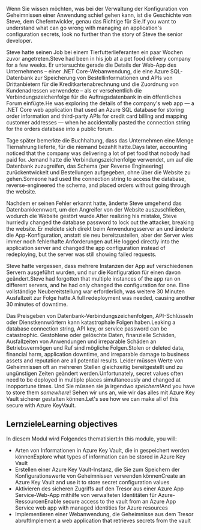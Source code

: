 <span data-ttu-id="ce6ac-101">Wenn Sie wissen möchten, was bei der Verwaltung der Konfiguration von Geheimnissen einer Anwendung schief gehen kann, ist die Geschichte von Steve, dem Chefentwickler, genau das Richtige für Sie.</span><span class="sxs-lookup"><span data-stu-id="ce6ac-101">If you want to understand what can go wrong with managing an application's configuration secrets, look no further than the story of Steve the senior developer.</span></span>

<span data-ttu-id="ce6ac-102">Steve hatte seinen Job bei einem Tierfutterlieferanten ein paar Wochen zuvor angetreten.</span><span class="sxs-lookup"><span data-stu-id="ce6ac-102">Steve had been in his job at a pet food delivery company for a few weeks.</span></span> <span data-ttu-id="ce6ac-103">Er untersuchte gerade die Details der Web-App des Unternehmens – einer .NET Core-Webanwendung, die eine Azure SQL-Datenbank zur Speicherung von Bestellinformationen und APIs von Drittanbietern für die Kreditkartenabrechnung und die Zuordnung von Kundenadressen verwendete – als er versehentlich die Verbindungszeichenfolge für die Auftragsdatenbank in ein öffentliches Forum einfügte.</span><span class="sxs-lookup"><span data-stu-id="ce6ac-103">He was exploring the details of the company's web app &mdash; a .NET Core web application that used an Azure SQL database for storing order information and third-party APIs for credit card billing and mapping customer addresses &mdash; when he accidentally pasted the connection string for the orders database into a public forum.</span></span>

<span data-ttu-id="ce6ac-104">Tage später bemerkte die Buchhaltung, dass das Unternehmen eine Menge Tiernahrung lieferte, für die niemand bezahlt hatte.</span><span class="sxs-lookup"><span data-stu-id="ce6ac-104">Days later, accounting noticed that the company was delivering a lot of pet food that nobody had paid for.</span></span> <span data-ttu-id="ce6ac-105">Jemand hatte die Verbindungszeichenfolge verwendet, um auf die Datenbank zuzugreifen, das Schema (per Reverse Engineering) zurückentwickelt und Bestellungen aufgegeben, ohne über die Website zu gehen.</span><span class="sxs-lookup"><span data-stu-id="ce6ac-105">Someone had used the connection string to access the database, reverse-engineered the schema, and placed orders without going through the website.</span></span>

<span data-ttu-id="ce6ac-106">Nachdem er seinen Fehler erkannt hatte, änderte Steve umgehend das Datenbankkennwort, um den Angreifer von der Website auszuschließen, wodurch die Website gestört wurde.</span><span class="sxs-lookup"><span data-stu-id="ce6ac-106">After realizing his mistake, Steve hurriedly changed the database password to lock out the attacker, breaking the website.</span></span> <span data-ttu-id="ce6ac-107">Er meldete sich direkt beim Anwendungsserver an und änderte die App-Konfiguration, anstatt sie neu bereitzustellen, aber der Server wies immer noch fehlerhafte Anforderungen auf.</span><span class="sxs-lookup"><span data-stu-id="ce6ac-107">He logged directly into the application server and changed the app configuration instead of redeploying, but the server was still showing failed requests.</span></span>

<span data-ttu-id="ce6ac-108">Steve hatte vergessen, dass mehrere Instanzen der App auf verschiedenen Servern ausgeführt wurden, und nur die Konfiguration für einen davon geändert.</span><span class="sxs-lookup"><span data-stu-id="ce6ac-108">Steve had forgotten that multiple instances of the app ran on different servers, and he had only changed the configuration for one.</span></span> <span data-ttu-id="ce6ac-109">Eine vollständige Neubereitstellung war erforderlich, was weitere 30 Minuten Ausfallzeit zur Folge hatte.</span><span class="sxs-lookup"><span data-stu-id="ce6ac-109">A full redeployment was needed, causing another 30 minutes of downtime.</span></span>

<span data-ttu-id="ce6ac-110">Das Preisgeben von Datenbank-Verbindungszeichenfolgen, API-Schlüsseln oder Dienstkennwörtern kann katastrophale Folgen haben.</span><span class="sxs-lookup"><span data-stu-id="ce6ac-110">Leaking a database connection string, API key, or service password can be catastrophic.</span></span> <span data-ttu-id="ce6ac-111">Gestohlene oder gelöschte Daten, finanzielle Schäden, Ausfallzeiten von Anwendungen und irreparable Schäden an Betriebsvermögen und Ruf sind mögliche Folgen.</span><span class="sxs-lookup"><span data-stu-id="ce6ac-111">Stolen or deleted data, financial harm, application downtime, and irreparable damage to business assets and reputation are all potential results.</span></span> <span data-ttu-id="ce6ac-112">Leider müssen Werte von Geheimnissen oft an mehreren Stellen gleichzeitig bereitgestellt und zu ungünstigen Zeiten geändert werden.</span><span class="sxs-lookup"><span data-stu-id="ce6ac-112">Unfortunately, secret values often need to be deployed in multiple places simultaneously and changed at inopportune times.</span></span> <span data-ttu-id="ce6ac-113">Und Sie müssen sie ja irgendwo *speichern*!</span><span class="sxs-lookup"><span data-stu-id="ce6ac-113">And you have to store them *somewhere*!</span></span> <span data-ttu-id="ce6ac-114">Sehen wir uns an, wie wir das alles mit Azure Key Vault sicherer gestalten können.</span><span class="sxs-lookup"><span data-stu-id="ce6ac-114">Let's see how we can make all of this secure with Azure KeyVault.</span></span>

## <a name="learning-objectives"></a><span data-ttu-id="ce6ac-115">Lernziele</span><span class="sxs-lookup"><span data-stu-id="ce6ac-115">Learning objectives</span></span>

<span data-ttu-id="ce6ac-116">In diesem Modul wird Folgendes thematisiert:</span><span class="sxs-lookup"><span data-stu-id="ce6ac-116">In this module, you will:</span></span>

- <span data-ttu-id="ce6ac-117">Arten von Informationen in Azure Key Vault, die in gespeichert werden können</span><span class="sxs-lookup"><span data-stu-id="ce6ac-117">Explore what types of information can be stored in Azure Key Vault</span></span>
- <span data-ttu-id="ce6ac-118">Erstellen einer Azure Key Vault-Instanz, die Sie zum Speichern der Konfigurationswerte von Geheimnissen verwenden können</span><span class="sxs-lookup"><span data-stu-id="ce6ac-118">Create an Azure Key Vault and use it to store secret configuration values</span></span>
- <span data-ttu-id="ce6ac-119">Aktivieren des sicheren Zugriffs auf den Tresor aus einer Azure App Service-Web-App mithilfe von verwalteten Identitäten für Azure-Ressourcen</span><span class="sxs-lookup"><span data-stu-id="ce6ac-119">Enable secure access to the vault from an Azure App Service web app with managed identities for Azure resources</span></span>
- <span data-ttu-id="ce6ac-120">Implementieren einer Webanwendung, die Geheimnisse aus dem Tresor abruft</span><span class="sxs-lookup"><span data-stu-id="ce6ac-120">Implement a web application that retrieves secrets from the vault</span></span>
